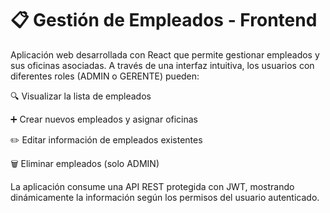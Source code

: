 # 📋 Gestión de Empleados - Frontend


Aplicación web desarrollada con React que permite gestionar empleados y sus oficinas asociadas. A través de una interfaz intuitiva, los usuarios con diferentes roles (ADMIN o GERENTE) pueden:

🔍 Visualizar la lista de empleados

➕ Crear nuevos empleados y asignar oficinas

✏️ Editar información de empleados existentes

🗑️ Eliminar empleados (solo ADMIN)

La aplicación consume una API REST protegida con JWT, mostrando dinámicamente la información según los permisos del usuario autenticado.

